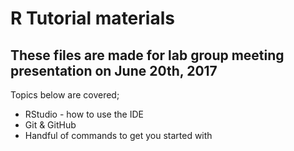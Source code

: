 <head>
<h1>R Tutorial materials</h1>
<h2>These files are made for lab group meeting presentation on June 20th, 2017 </h2>
<p>Topics below are covered;</p>
 <ul>
  <li>RStudio - how to use the IDE </li>
  <li>Git & GitHub </li>
  <li>Handful of commands to get you started with</li>
</ul> 
</head>
